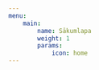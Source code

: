 ```yaml
---
menu:
    main:
        name: Sākumlapa
        weight: 1
        params:
            icon: home
---
```

